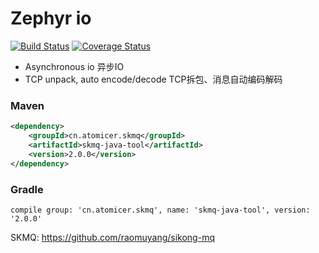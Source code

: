 # Zephyr io

[![Build Status](https://travis-ci.org/raomuyang/skmq-java-tool.svg?branch=master)](https://travis-ci.org/raomuyang/skmq-java-tool)  [![Coverage Status](https://coveralls.io/repos/github/raomuyang/skmq-java-tool/badge.svg?branch=master)](https://coveralls.io/github/raomuyang/skmq-java-tool?branch=master)

* Asynchronous io    异步IO
* TCP unpack, auto encode/decode TCP拆包、消息自动编码解码

### Maven
```xml
<dependency>
    <groupId>cn.atomicer.skmq</groupId>
    <artifactId>skmq-java-tool</artifactId>
    <version>2.0.0</version>
</dependency>
```
### Gradle
```
compile group: 'cn.atomicer.skmq', name: 'skmq-java-tool', version: '2.0.0'
```

SKMQ: https://github.com/raomuyang/sikong-mq